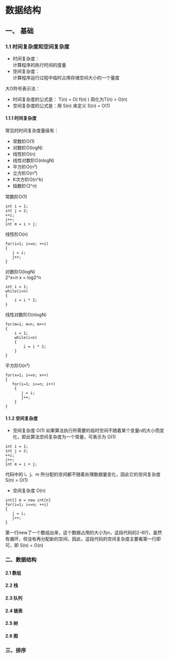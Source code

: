# 数据结构

## 一、 基础
### 1.1 时间复杂度和空间复杂度
+ 时间复杂度：  
计算程序的执行时间的度量  
+ 空间复杂度：  
计算程序运行过程中临时占用存储空间大小的一个量度  

大O符号表示法：  
  - 时间复杂度的公式是： T(n) = O( f(n) ) 简化为T(n) = O(n)  
  - 空间复杂度的公式是：用 S(n) 来定义 S(n) = O(1)    
  
#### 1.1.1 时间复杂度  
常见的时间复杂度量级有：  
+ 常数阶O(1)
+ 对数阶O(logN)
+ 线性阶O(n)
+ 线性对数阶O(nlogN)
+ 平方阶O(n²)
+ 立方阶O(n³)
+ K次方阶O(n^k)
+ 指数阶(2^n)

常数阶O(1)
```text
int i = 1;
int j = 2;
++i;
j++;
int m = i + j;
```

线性阶O(n)
```text
for(i=1; i<=n; ++i)
{
   j = i;
   j++;
}
```

对数阶O(logN)  
2^x=n   x = log2^n  
```text
int i = 1;
while(i<n)
{
    i = i * 2;
}
```

线性对数阶O(nlogN)
```text
for(m=1; m<n; m++)
{
    i = 1;
    while(i<n)
    {
        i = i * 2;
    }
}
```

平方阶O(n²)
```text
for(x=1; i<=n; x++)
{
   for(i=1; i<=n; i++)
    {
       j = i;
       j++;
    }
}
```

#### 1.1.2 空间复杂度
+ 空间复杂度 O(1)
如果算法执行所需要的临时空间不随着某个变量n的大小而变化，即此算法空间复杂度为一个常量，可表示为 O(1)
```text
int i = 1;
int j = 2;
++i;
j++;
int m = i + j;
```
代码中的 i、j、m 所分配的空间都不随着处理数据量变化，因此它的空间复杂度 S(n) = O(1)

+ 空间复杂度 O(n)
```text
int[] m = new int[n]
for(i=1; i<=n; ++i)
{
   j = i;
   j++;
}
```
第一行new了一个数组出来，这个数据占用的大小为n，这段代码的2-6行，虽然有循环，但没有再分配新的空间，因此，这段代码的空间复杂度主要看第一行即可，即 S(n) = O(n)

### 二、数据结构

#### 2.1 数组

#### 2.2 栈

#### 2.3 队列

#### 2.4 链表

#### 2.5 树

#### 2.6 图

### 三、排序

